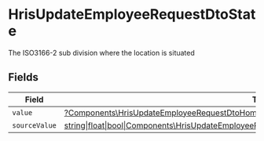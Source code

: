 # HrisUpdateEmployeeRequestDtoState

The ISO3166-2 sub division where the location is situated


## Fields

| Field                                                                                                                                                                                    | Type                                                                                                                                                                                     | Required                                                                                                                                                                                 | Description                                                                                                                                                                              |
| ---------------------------------------------------------------------------------------------------------------------------------------------------------------------------------------- | ---------------------------------------------------------------------------------------------------------------------------------------------------------------------------------------- | ---------------------------------------------------------------------------------------------------------------------------------------------------------------------------------------- | ---------------------------------------------------------------------------------------------------------------------------------------------------------------------------------------- |
| `value`                                                                                                                                                                                  | [?Components\HrisUpdateEmployeeRequestDtoHomeLocationStateValue](../../Models/Components/HrisUpdateEmployeeRequestDtoHomeLocationStateValue.md)                                          | :heavy_minus_sign:                                                                                                                                                                       | N/A                                                                                                                                                                                      |
| `sourceValue`                                                                                                                                                                            | [string\|float\|bool\|Components\HrisUpdateEmployeeRequestDtoSourceValueHomeLocationState4\|array\|null](../../Models/Components/HrisUpdateEmployeeRequestDtoHomeLocationStateSourceValue.md) | :heavy_minus_sign:                                                                                                                                                                       | N/A                                                                                                                                                                                      |